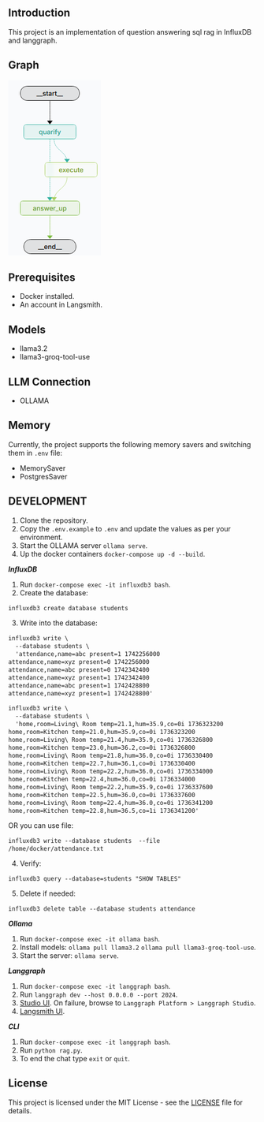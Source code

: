 ## Introduction
This project is an implementation of question answering sql rag in InfluxDB and langgraph.

## Graph
![DAG](static/influxdb-rag-white.png)

## Prerequisites
- Docker installed.
- An account in Langsmith.

## Models
- llama3.2
- llama3-groq-tool-use

## LLM Connection
- OLLAMA

## Memory
Currently, the project supports the following memory savers and switching them in `.env` file:
- MemorySaver
- PostgresSaver


## DEVELOPMENT
1. Clone the repository.
2. Copy the `.env.example` to `.env` and update the values as per your environment.
3. Start the OLLAMA server `ollama serve`.
4. Up the docker containers `docker-compose up -d --build`.

***InfluxDB***
1. Run `docker-compose exec -it influxdb3 bash`.
2. Create the database:
```
influxdb3 create database students
```
3. Write into the database:
```
influxdb3 write \
  --database students \
  'attendance,name=abc present=1 1742256000
attendance,name=xyz present=0 1742256000
attendance,name=abc present=0 1742342400
attendance,name=xyz present=1 1742342400
attendance,name=abc present=1 1742428800
attendance,name=xyz present=1 1742428800'
```
```
influxdb3 write \
  --database students \
  'home,room=Living\ Room temp=21.1,hum=35.9,co=0i 1736323200
home,room=Kitchen temp=21.0,hum=35.9,co=0i 1736323200
home,room=Living\ Room temp=21.4,hum=35.9,co=0i 1736326800
home,room=Kitchen temp=23.0,hum=36.2,co=0i 1736326800
home,room=Living\ Room temp=21.8,hum=36.0,co=0i 1736330400
home,room=Kitchen temp=22.7,hum=36.1,co=0i 1736330400
home,room=Living\ Room temp=22.2,hum=36.0,co=0i 1736334000
home,room=Kitchen temp=22.4,hum=36.0,co=0i 1736334000
home,room=Living\ Room temp=22.2,hum=35.9,co=0i 1736337600
home,room=Kitchen temp=22.5,hum=36.0,co=0i 1736337600
home,room=Living\ Room temp=22.4,hum=36.0,co=0i 1736341200
home,room=Kitchen temp=22.8,hum=36.5,co=1i 1736341200'
```
OR you can use file:
```
influxdb3 write --database students  --file /home/docker/attendance.txt
```
4. Verify:
```
influxdb3 query --database=students "SHOW TABLES"
```
5. Delete if needed:
```
influxdb3 delete table --database students attendance
```

***Ollama***
1. Run `docker-compose exec -it ollama bash`.
2. Install models: `ollama pull llama3.2` `ollama pull llama3-groq-tool-use`.
3. Start the server: `ollama serve`.

***Langgraph***
1. Run `docker-compose exec -it langgraph bash`.
2. Run `langgraph dev --host 0.0.0.0 --port 2024`.
3. [Studio UI](https://smith.langchain.com/studio/?baseUrl=http://127.0.0.1:2024). On failure, browse to `Langgraph Platform > Langgraph Studio`.
4. [Langsmith UI](https://smith.langchain.com).

***CLI***
1. Run `docker-compose exec -it langgraph bash`.
2. Run `python rag.py`.
3. To end the chat type `exit` or `quit`.


## License
This project is licensed under the MIT License - see the [LICENSE](LICENSE) file for details.
